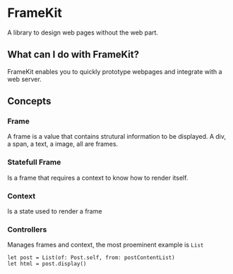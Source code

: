 # FrameKit

A library to design web pages without the web part.

## What can I do with FrameKit?

FrameKit enables you to quickly prototype webpages and integrate with a web server.

## Concepts

### Frame

A frame is a value that contains strutural information to be displayed. A div, a span, a text, a image, all are frames.

### Statefull Frame

Is a frame that requires a context to know how to render itself.

### Context

Is a state used to render a frame

### Controllers

Manages frames and context, the most proeminent example is ```List```

```
let post = List(of: Post.self, from: postContentList)
let html = post.display()
```
